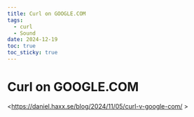 ```yaml
---
title: Curl on GOOGLE.COM
tags:
  - curl
  - Sound
date: 2024-12-19
toc: true
toc_sticky: true
---
```


# Curl on GOOGLE.COM

<https://daniel.haxx.se/blog/2024/11/05/curl-v-google-com/ >

